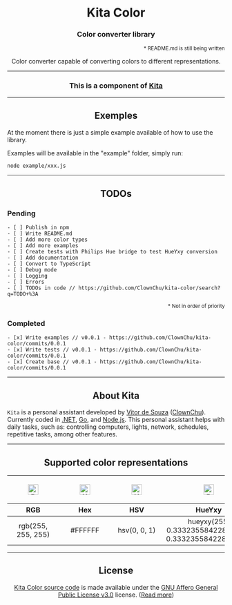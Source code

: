 <h1 align="center">Kita Color</h1>
<h3 align="center">Color converter library</h3>

<p align="right"><sup>* README.md is still being written</sup></p>

<p align="center">Color converter capable of converting colors to different representations.</p>

<hr>

<h3 align="center">This is a component of <a href=#about-kita>Kita</a></h3>

<hr>

<h2 id="get-in-npm" align="center">Exemples</h2>

<p>At the moment there is just a simple example available of how to use the library.</p>
<p>Examples will be available in the "example" folder, simply run:</p>

```bash
node example/xxx.js
```

<hr>

<h2 id="todos" align="center">TODOs</h2>

<h3 id="pending">Pending</h3>

```objc
- [ ] Publish in npm
- [ ] Write README.md
- [ ] Add more color types
- [ ] Add more examples
- [ ] Create tests with Philips Hue bridge to test HueYxy conversion
- [ ] Add documentation
- [ ] Convert to TypeScript
- [ ] Debug mode
- [ ] Logging
- [ ] Errors
- [ ] TODOs in code // https://github.com/ClownChu/kita-color/search?q=TODO+%3A
```

<p align="right"><sup>* Not in order of priority</sup></p>

<h3 id="completed">Completed</h3>

```objc
- [x] Write examples // v0.0.1 - https://github.com/ClownChu/kita-color/commits/0.0.1
- [x] Write tests // v0.0.1 - https://github.com/ClownChu/kita-color/commits/0.0.1
- [x] Create base // v0.0.1 - https://github.com/ClownChu/kita-color/commits/0.0.1
```

<hr>

<h2 align="center" id="about-kita">About Kita</h2>
<div>
    <code>Kita</code> is a personal assistant developed by <a href="https://www.linkedin.com/in/vitor-de-souza-software"  target="_blank">Vitor de Souza</a> (<a href="htps://github.com/ClownChu" target="_blank">ClownChu</a>). Currently coded in <a href="https://dotnet.microsoft.com" target="_blank">.NET</a>, <a href="https://golang.org" target="_blank">Go</a>, and <a href="https://nodejs.org" target="_blank">Node.js</a>. This personal assistant helps with daily tasks, such as: controlling computers, lights, network, schedules, repetitive tasks, among other features.
</div>

<hr>

<h2 align="center" id="supported-color-representations">Supported color representations</h2>
<table align="center">
    <thead>
        <tr>
            <th>
                <figure>
                    <img src="https://icon-library.com/images/rgb-icon/rgb-icon-4.jpg" alt="RGB" width="24px" height="24px" />
                </figure>
            </th>
            <th>
                <figure>
                    <img src="https://3.bp.blogspot.com/-2OIxuVu7SZs/UlwTxrHSq_I/AAAAAAAABfc/s_yCWsrvciY/s1600/htmlcolorcode.jpg" alt="Hex" width="24px" height="24px" />
                </figure>
            </th>
            <th>
                <figure>
                    <img src="https://www.researchgate.net/profile/Kemal_Erdogan3/publication/284698928/figure/download/fig1/AS:614113810071566@1523427550628/HSV-color-space-Hue-saturation-value.png" alt="HSV" width="24px" height="24px" />
                </figure>
            </th>
            <th>
                <figure>
                    <img src="https://i2.wp.com/www.appletips.nl/wp-content/uploads/2016/02/Philips-Hue.png" alt="Philips HueYxy" width="24px" height="24px" />
                </figure>
            </th>
        </tr>
        <tr>
            <th align="center">RGB</th>
            <th align="center">Hex</th>
            <th align="center">HSV</th>
            <th align="center">HueYxy</th>
        </tr>
    </thead>
    <tbody>
        <tr>
            <td align="center">rgb(255, 255, 255)</td>
            <td align="center">#FFFFFF</td>
            <td align="center">hsv(0, 0, 1)</td>
            <td align="center">hueyxy(255, 0.33323558422862626, 0.33323558422862626)</td>
        </tr>
    </tbody>
</table>

<hr>

<h2 align="center" id="license">License</h2>
<div align="center">
    <a href="https://github.com/ClownChu/kita-color" target="_blank">Kita Color source code</a> is made available under the <a href="https://www.gnu.org/licenses/agpl-3.0.en.html" target="_blank">GNU Affero General Public License v3.0</a> license. (<a href="https://choosealicense.com/licenses/agpl-3.0/" target="_blank">Read more</a>)
</div>
